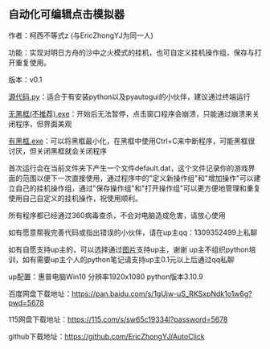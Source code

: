 ## 自动化可编辑点击模拟器

作者：柯西不等式z (与EricZhongYJ为同一人)

功能：实现对明日方舟的沙中之火模式的挂机，也可自定义挂机操作组，保存与打开重复使用。

版本：v0.1

[源代码.py](https://github.com/EricZhongYJ/AutoClick/blob/AutoClick/%E6%BA%90%E4%BB%A3%E7%A0%81.py)：适合于有安装python以及pyautogui的小伙伴，建议通过终端运行

[无黑框(不推荐).exe](https://github.com/EricZhongYJ/AutoClick/releases/download/AutoClick/withoutBlackWindow_unrecommended.exe)：开始后无法暂停，点击窗口程序会崩溃，只能通过崩溃来关闭程序，但界面美观

[有黑框.exe](https://github.com/EricZhongYJ/AutoClick/releases/download/AutoClick/withBlackWindow.exe)：可以将黑框最小化，在黑框中使用Ctrl+C来中断程序，可能黑框很讨厌，但关闭黑框就会关闭程序

首次运行会在当前文件夹下产生一个文件default.dat，这个文件记录你的游戏界面的范围以便下一次直接使用，通过程序中的"定义新操作组"和"增加操作"可以建立自己的挂机操作组，通过"保存操作组"和"打开操作组"可以更方便地管理和重复使用自己自定义的挂机操作，祝使用顺利。

所有程序都已经通过360病毒查杀，不会对电脑造成危害，请放心使用

如有愿意帮我完善代码或指出错误的小伙伴，请在up主qq：1309352499上私聊

如有自愿支持up主的，可以选择通过[图片](https://github.com/EricZhongYJ/AutoClick/blob/AutoClick/__%E6%94%AF%E6%8C%81up%E7%9A%84%E6%96%B9%E5%BC%8F.jpg)支持up主，谢谢
up主不组织python培训，如有需要up主个人的python笔记请支持up主0.1元以上后通过qq私聊

up配置：惠普电脑Win10 分辨率1920x1080 python版本3.10.9

百度网盘下载地址：https://pan.baidu.com/s/1gUjw-uS_RKSxpNdk1o1w6g?pwd=5678

115网盘下载地址：https://115.com/s/sw65c19334l?password=5678

github下载地址：https://github.com/EricZhongYJ/AutoClick
